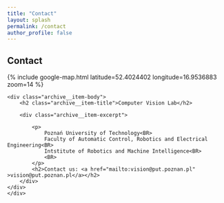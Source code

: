 ```yaml
---
title: "Contact"
layout: splash
permalink: /contact
author_profile: false
---
```


<h2>Contact</h2>

<div class="feature__wrapper">


<div class="feature__item--left">
    <div class="archive__item">
        <div class="archive__item-teaser">
            {% include google-map.html latitude=52.4024402 longitude=16.9536883 zoom=14 %}
        </div>

    <div class="archive__item-body">
        <h2 class="archive__item-title">Computer Vision Lab</h2>

        <div class="archive__item-excerpt">
        
            <p>
                Poznań University of Technology<BR>
                Faculty of Automatic Control, Robotics and Electrical Engineering<BR>
                Intstitute of Robotics and Machine Intelligence<BR>
                <BR>
            </p>
            <h2>Contact us: <a href="mailto:vision@put.poznan.pl" >vision@put.poznan.pl</a></h2>
        </div>
    </div>
    </div>
</div>


</div>
